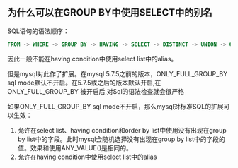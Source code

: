 ## 为什么可以在GROUP BY中使用SELECT中的别名

SQL语句的语法顺序：

```sql
FROM -> WHERE -> GROUP BY -> HAVING -> SELECT -> DISTINCT -> UNION -> ORDER BY
```

因此一般不能在having condition中使用select list中的alias。

 但是mysql对此作了扩展。在mysql 5.7.5之前的版本，ONLY_FULL_GROUP_BY sql mode默认不开启。在5.7.5或之后的版本默认开启,在ONLY_FULL_GROUP_BY 被开启后,对Sql的语法检查就会很严格

如果ONLY_FULL_GROUP_BY sql mode不开启，那么mysql对标准SQL的扩展可以生效：

1. 允许在select list、having condition和order by list中使用没有出现在group by list中的字段。此时mysql会随机选择没有出现在group by list中的字段的值。效果和使用ANY_VALUE()是相同的。
2. 允许在having condition中使用select list中的alias